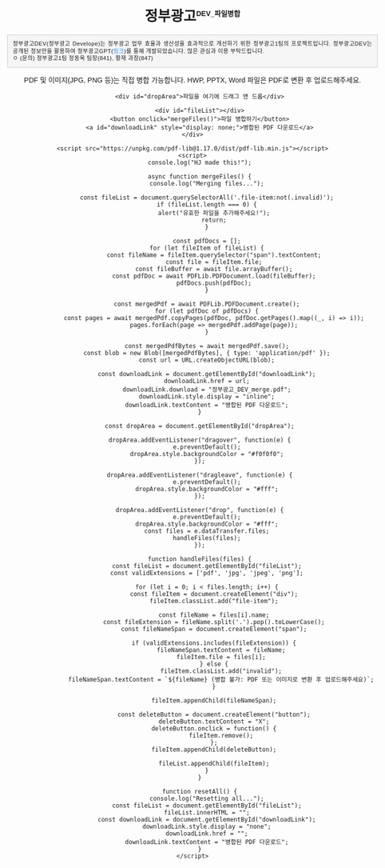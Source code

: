 <!DOCTYPE html>
<html lang="ko">
<head>
    <meta charset="UTF-8">
    <title>정부광고<sup style="font-size: 0.5em;">DEV_파일병합</sup></title>
    <style>
        body { font-family: Arial, sans-serif; max-width: 800px; margin: 20px auto; padding: 20px; }
        .container { text-align: center; }
        #fileList { text-align: left; margin: 20px 0; min-height: 100px; border: 1px dashed #ccc; padding: 10px; }
        .file-item { margin: 5px 0; padding: 5px; background: #f9f9f9; cursor: move; display: flex; justify-content: space-between; }
        .file-item.invalid { background: #ffe6e6; cursor: default; }
        .file-item button { background: #ff6347; color: white; border: none; cursor: pointer; padding: 2px 5px; }
        .file-item button:hover { background: #ff4500; }
        button { padding: 10px 20px; background: #4CAF50; color: white; border: none; cursor: pointer; }
        button:hover { background: #45a049; }
        .warning { color: #ff4500; font-size: 0.9em; }
        #dropArea { border: 2px dashed #aaa; padding: 20px; margin-top: 20px; cursor: pointer; }
        h1 { cursor: pointer; }
        .info-box { 
            font-size: 0.8em; /* 기본 글자 크기보다 작게 설정 */
            border: 1px solid #ccc; 
            padding: 10px; 
            margin: 10px auto; 
            width: 90%; /* 박스가 컨테이너의 90%를 차지하도록 설정 */
            background: #f5f5f5; 
            text-align: justify; /* 텍스트를 양쪽 정렬로 박스 채우기 */
            line-height: 1.3; /* 줄 간격 조정 */
            letter-spacing: 0.5px; /* 자간 미세 조정 */
        }
        .info-box a { color: #1e90ff; text-decoration: none; }
        .info-box a:hover { text-decoration: underline; }
    </style>
</head>
<body>
    <div class="container">
        <h1 onclick="resetAll()">정부광고<sup style="font-size: 0.5em;">DEV_파일병합</sup></h1>
        <div class="info-box">
            정부광고DEV(정부광고 Develope)는 정부광고 업무 효율과 생산성을 효과적으로 개선하기 위한 정부광고1팀의 프로젝트입니다. 
            정부광고DEV는 공개된 정보만을 활용하여 정부광고GPT(<a href="https://chatgpt.com/g/g-Bj9hMsIVZ-jeongbugwanggogpt-v1-4-7">링크</a>)를 통해 개발되었습니다. 
            많은 관심과 이용 부탁드립니다.<br>
            ㅇ (문의) 정부광고1팀 정동욱 팀장(841), 황재 과장(847)
        </div>
        <p>PDF 및 이미지(JPG, PNG 등)는 직접 병합 가능합니다. HWP, PPTX, Word 파일은 PDF로 변환 후 업로드해주세요.</p>
        
        <div id="dropArea">파일을 여기에 드래그 앤 드롭</div>
        
        <div id="fileList"></div>
        <button onclick="mergeFiles()">파일 병합하기</button>
        <a id="downloadLink" style="display: none;">병합된 PDF 다운로드</a>
    </div>

    <script src="https://unpkg.com/pdf-lib@1.17.0/dist/pdf-lib.min.js"></script>
    <script>
        console.log("HJ made this!");

        async function mergeFiles() {
            console.log("Merging files...");
            
            const fileList = document.querySelectorAll('.file-item:not(.invalid)');
            if (fileList.length === 0) {
                alert("유효한 파일을 추가해주세요!");
                return;
            }
            
            const pdfDocs = [];
            for (let fileItem of fileList) {
                const fileName = fileItem.querySelector("span").textContent;
                const file = fileItem.file;
                const fileBuffer = await file.arrayBuffer();
                const pdfDoc = await PDFLib.PDFDocument.load(fileBuffer);
                pdfDocs.push(pdfDoc);
            }

            const mergedPdf = await PDFLib.PDFDocument.create();
            for (let pdfDoc of pdfDocs) {
                const pages = await mergedPdf.copyPages(pdfDoc, pdfDoc.getPages().map((_, i) => i));
                pages.forEach(page => mergedPdf.addPage(page));
            }

            const mergedPdfBytes = await mergedPdf.save();
            const blob = new Blob([mergedPdfBytes], { type: 'application/pdf' });
            const url = URL.createObjectURL(blob);

            const downloadLink = document.getElementById("downloadLink");
            downloadLink.href = url;
            downloadLink.download = "정부광고_DEV_merge.pdf";
            downloadLink.style.display = "inline";
            downloadLink.textContent = "병합된 PDF 다운로드";
        }

        const dropArea = document.getElementById("dropArea");

        dropArea.addEventListener("dragover", function(e) {
            e.preventDefault();
            dropArea.style.backgroundColor = "#f0f0f0";
        });

        dropArea.addEventListener("dragleave", function(e) {
            e.preventDefault();
            dropArea.style.backgroundColor = "#fff";
        });

        dropArea.addEventListener("drop", function(e) {
            e.preventDefault();
            dropArea.style.backgroundColor = "#fff";
            const files = e.dataTransfer.files;
            handleFiles(files);
        });

        function handleFiles(files) {
            const fileList = document.getElementById("fileList");
            const validExtensions = ['pdf', 'jpg', 'jpeg', 'png'];

            for (let i = 0; i < files.length; i++) {
                const fileItem = document.createElement("div");
                fileItem.classList.add("file-item");
                
                const fileName = files[i].name;
                const fileExtension = fileName.split('.').pop().toLowerCase();
                const fileNameSpan = document.createElement("span");

                if (validExtensions.includes(fileExtension)) {
                    fileNameSpan.textContent = fileName;
                    fileItem.file = files[i];
                } else {
                    fileItem.classList.add("invalid");
                    fileNameSpan.textContent = `${fileName} (병합 불가: PDF 또는 이미지로 변환 후 업로드해주세요)`;
                }

                fileItem.appendChild(fileNameSpan);

                const deleteButton = document.createElement("button");
                deleteButton.textContent = "X";
                deleteButton.onclick = function() {
                    fileItem.remove();
                };
                fileItem.appendChild(deleteButton);

                fileList.appendChild(fileItem);
            }
        }

        function resetAll() {
            console.log("Resetting all...");
            const fileList = document.getElementById("fileList");
            fileList.innerHTML = "";
            const downloadLink = document.getElementById("downloadLink");
            downloadLink.style.display = "none";
            downloadLink.href = "";
            downloadLink.textContent = "병합된 PDF 다운로드";
        }
    </script>
</body>
</html>
